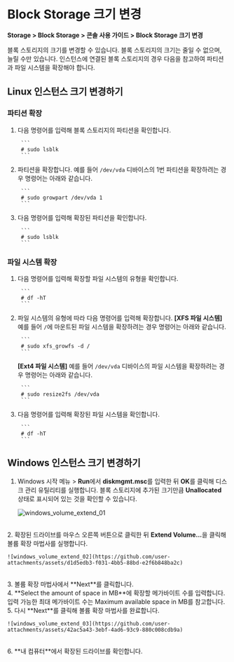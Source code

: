 # Block Storage 크기 변경
**Storage > Block Storage > 콘솔 사용 가이드 > Block Storage 크기 변경**

블록 스토리지의 크기를 변경할 수 있습니다. 블록 스토리지의 크기는 줄일 수 없으며, 늘릴 수만 있습니다. 인스턴스에 연결된 블록 스토리지의 경우 다음을 참고하여 파티션과 파일 시스템을 확장해야 합니다.

## Linux 인스턴스 크기 변경하기

### 파티션 확장

1. 다음 명령어를 입력해 블록 스토리지의 파티션을 확인합니다.

        ```
        # sudo lsblk
        ```

2. 파티션을 확장합니다.
    예를 들어 `/dev/vda` 디바이스의 1번 파티션을 확장하려는 경우 명령어는 아래와 같습니다.

        ```
        # sudo growpart /dev/vda 1
        ```

3. 다음 명령어를 입력해 확장된 파티션을 확인합니다.

        ```
        # sudo lsblk
        ```

### 파일 시스템 확장

1. 다음 명령어를 입력해 확장할 파일 시스템의 유형을 확인합니다.

        ```
        # df -hT
        ```

2. 파일 시스템의 유형에 따라 다음 명령어를 입력해 확장합니다.
    **[XFS 파일 시스템]** 예를 들어 `/`에 마운트된 파일 시스템을 확장하려는 경우 명령어는 아래와 같습니다.

        ```
        # sudo xfs_growfs -d /
        ```

    **[Ext4 파일 시스템]** 예를 들어 `/dev/vda` 디바이스의 파일 시스템을 확장하려는 경우 명령어는 아래와 같습니다.

        ```
        # sudo resize2fs /dev/vda
        ```

3. 다음 명령어를 입력해 확장된 파일 시스템을 확인합니다.

        ```
        # df -hT
        ```

## Windows 인스턴스 크기 변경하기

1. Windows 시작 메뉴 > **Run**에서 **diskmgmt.msc**를 입력한 뒤 **OK**를 클릭해 디스크 관리 유틸리티를 실행합니다. 블록 스토리지에 추가된 크기만큼 **Unallocated** 상태로 표시되어 있는 것을 확인할 수 있습니다.

    ![windows_volume_extend_01](https://github.com/user-attachments/assets/4b1766a8-a10a-4601-bf13-72c3f032210b)
<br>
2. 확장된 드라이브를 마우스 오른쪽 버튼으로 클릭한 뒤 <strong>Extend Volume...</strong>을 클릭해 볼륨 확장 마법사를 실행합니다.

    ![windows_volume_extend_02](https://github.com/user-attachments/assets/d1d5edb3-f031-4bb5-88bd-e2f6b848ba2c)
<br>
3. 볼륨 확장 마법사에서 **Next**를 클릭합니다.<br>
4. **Select the amount of space in MB**에 확장할 메가바이트 수를 입력합니다. 입력 가능한 최대 메가바이트 수는 Maximum available space in MB를 참고합니다.<br>
5. 다시 **Next**를 클릭해 볼륨 확장 마법사를 완료합니다.

    ![windows_volume_extend_03](https://github.com/user-attachments/assets/42ac5a43-3ebf-4ad6-93c9-880c008cdb9a)
<br>
6. **내 컴퓨터**에서 확장된 드라이브를 확인합니다.
